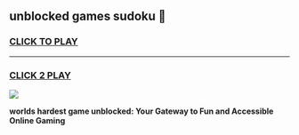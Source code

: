 
## unblocked games sudoku 👋
<h3>
<a href="https://premium.freeplayer.one?title=unblocked_games_sudoku&ref=13F">CLICK TO PLAY</a></h3>
<hr>

<h3>
<a href="https://premium.freeplayer.one?title=unblocked_games_sudoku&ref=13F">CLICK 2 PLAY</a>
  
</h3>

<a href="https://premium.freeplayer.one?title=unblocked_games_sudoku&ref=12F/"><img src="https://clearcache.store/games.png"></a>


**worlds hardest game unblocked: Your Gateway to Fun and Accessible Online Gaming**

